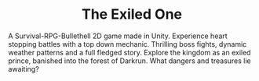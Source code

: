 <h1 align="center">The Exiled One</h1>
<p>A Survival-RPG-Bullethell 2D game made in Unity. Experience heart stopping battles with a top down mechanic. Thrilling boss fights, dynamic weather patterns and a full fledged story. Explore the kingdom as an exiled prince, banished into the forest of Darkrun. What dangers and treasures lie awaiting?</p>

